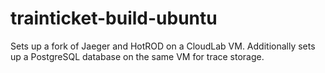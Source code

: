 # trainticket-build-ubuntu
Sets up a fork of Jaeger and HotROD on a CloudLab VM. Additionally sets up a PostgreSQL database on the same VM for trace storage.

